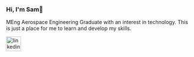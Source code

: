 ### Hi, I'm Sam👋

MEng Aerospace Engineering Graduate with an interest in technology. This is just a place for me to learn and develop my skills.


[<img src='https://cdn.jsdelivr.net/npm/simple-icons@3.0.1/icons/linkedin.svg' alt='linkedin' height='40'>](https://www.linkedin.com/in/samwong1311/)  
